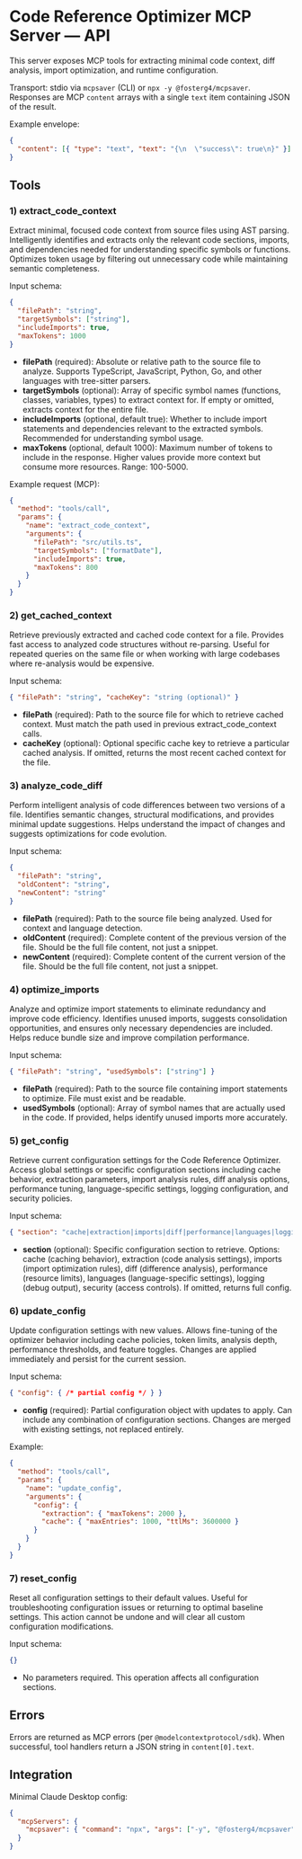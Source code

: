 # Code Reference Optimizer MCP Server — API

This server exposes MCP tools for extracting minimal code context, diff analysis, import optimization, and runtime configuration.

Transport: stdio via `mcpsaver` (CLI) or `npx -y @fosterg4/mcpsaver`.
Responses are MCP `content` arrays with a single `text` item containing JSON of the result.

Example envelope:
```json
{
  "content": [{ "type": "text", "text": "{\n  \"success\": true\n}" }]
}
```

## Tools

### 1) extract_code_context
Extract minimal, focused code context from source files using AST parsing. Intelligently identifies and extracts only the relevant code sections, imports, and dependencies needed for understanding specific symbols or functions. Optimizes token usage by filtering out unnecessary code while maintaining semantic completeness.

Input schema:
```json
{
  "filePath": "string",
  "targetSymbols": ["string"],
  "includeImports": true,
  "maxTokens": 1000
}
```
- **filePath** (required): Absolute or relative path to the source file to analyze. Supports TypeScript, JavaScript, Python, Go, and other languages with tree-sitter parsers.
- **targetSymbols** (optional): Array of specific symbol names (functions, classes, variables, types) to extract context for. If empty or omitted, extracts context for the entire file.
- **includeImports** (optional, default true): Whether to include import statements and dependencies relevant to the extracted symbols. Recommended for understanding symbol usage.
- **maxTokens** (optional, default 1000): Maximum number of tokens to include in the response. Higher values provide more context but consume more resources. Range: 100-5000.

Example request (MCP):
```json
{
  "method": "tools/call",
  "params": {
    "name": "extract_code_context",
    "arguments": {
      "filePath": "src/utils.ts",
      "targetSymbols": ["formatDate"],
      "includeImports": true,
      "maxTokens": 800
    }
  }
}
```

### 2) get_cached_context
Retrieve previously extracted and cached code context for a file. Provides fast access to analyzed code structures without re-parsing. Useful for repeated queries on the same file or when working with large codebases where re-analysis would be expensive.

Input schema:
```json
{ "filePath": "string", "cacheKey": "string (optional)" }
```
- **filePath** (required): Path to the source file for which to retrieve cached context. Must match the path used in previous extract_code_context calls.
- **cacheKey** (optional): Optional specific cache key to retrieve a particular cached analysis. If omitted, returns the most recent cached context for the file.

### 3) analyze_code_diff
Perform intelligent analysis of code differences between two versions of a file. Identifies semantic changes, structural modifications, and provides minimal update suggestions. Helps understand the impact of changes and suggests optimizations for code evolution.

Input schema:
```json
{
  "filePath": "string",
  "oldContent": "string",
  "newContent": "string"
}
```
- **filePath** (required): Path to the source file being analyzed. Used for context and language detection.
- **oldContent** (required): Complete content of the previous version of the file. Should be the full file content, not just a snippet.
- **newContent** (required): Complete content of the current version of the file. Should be the full file content, not just a snippet.

### 4) optimize_imports
Analyze and optimize import statements to eliminate redundancy and improve code efficiency. Identifies unused imports, suggests consolidation opportunities, and ensures only necessary dependencies are included. Helps reduce bundle size and improve compilation performance.

Input schema:
```json
{ "filePath": "string", "usedSymbols": ["string"] }
```
- **filePath** (required): Path to the source file containing import statements to optimize. File must exist and be readable.
- **usedSymbols** (optional): Array of symbol names that are actually used in the code. If provided, helps identify unused imports more accurately.

### 5) get_config
Retrieve current configuration settings for the Code Reference Optimizer. Access global settings or specific configuration sections including cache behavior, extraction parameters, import analysis rules, diff analysis options, performance tuning, language-specific settings, logging configuration, and security policies.

Input schema:
```json
{ "section": "cache|extraction|imports|diff|performance|languages|logging|security" }
```
- **section** (optional): Specific configuration section to retrieve. Options: cache (caching behavior), extraction (code analysis settings), imports (import optimization rules), diff (difference analysis), performance (resource limits), languages (language-specific settings), logging (debug output), security (access controls). If omitted, returns full config.

### 6) update_config
Update configuration settings with new values. Allows fine-tuning of the optimizer behavior including cache policies, token limits, analysis depth, performance thresholds, and feature toggles. Changes are applied immediately and persist for the current session.

Input schema:
```json
{ "config": { /* partial config */ } }
```
- **config** (required): Partial configuration object with updates to apply. Can include any combination of configuration sections. Changes are merged with existing settings, not replaced entirely.

Example:
```json
{
  "method": "tools/call",
  "params": {
    "name": "update_config",
    "arguments": {
      "config": {
        "extraction": { "maxTokens": 2000 },
        "cache": { "maxEntries": 1000, "ttlMs": 3600000 }
      }
    }
  }
}
```

### 7) reset_config
Reset all configuration settings to their default values. Useful for troubleshooting configuration issues or returning to optimal baseline settings. This action cannot be undone and will clear all custom configuration modifications.

Input schema:
```json
{}
```
- No parameters required. This operation affects all configuration sections.

## Errors
Errors are returned as MCP errors (per `@modelcontextprotocol/sdk`). When successful, tool handlers return a JSON string in `content[0].text`.

## Integration
Minimal Claude Desktop config:
```json
{
  "mcpServers": {
    "mcpsaver": { "command": "npx", "args": ["-y", "@fosterg4/mcpsaver"], "env": { "LOG_LEVEL": "info" } }
  }
}